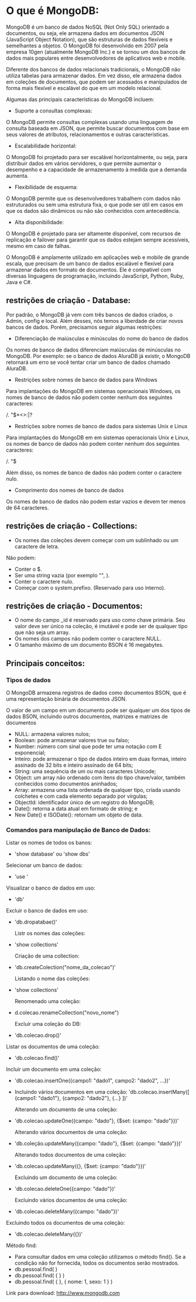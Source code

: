 # O que é MongoDB:
MongoDB é um banco de dados NoSQL (Not Only SQL) orientado a documentos, ou seja, ele armazena dados em documentos JSON (JavaScript Object Notation), que são estruturas de dados flexíveis e semelhantes a objetos. O MongoDB foi desenvolvido em 2007 pela empresa 10gen (atualmente MongoDB Inc.) e se tornou um dos bancos de dados mais populares entre desenvolvedores de aplicativos web e mobile.

Diferente dos bancos de dados relacionais tradicionais, o MongoDB não utiliza tabelas para armazenar dados. Em vez disso, ele armazena dados em coleções de documentos, que podem ser acessados e manipulados de forma mais flexível e escalável do que em um modelo relacional.

Algumas das principais características do MongoDB incluem:
- Suporte a consultas complexas:

O MongoDB permite consultas complexas usando uma linguagem de consulta baseada em JSON, que permite buscar documentos com base em seus valores de atributos, relacionamentos e outras características.

- Escalabilidade horizontal: 

O MongoDB foi projetado para ser escalável horizontalmente, ou seja, para distribuir dados em vários servidores, o que permite aumentar o desempenho e a capacidade de armazenamento à medida que a demanda aumenta.

- Flexibilidade de esquema: 

O MongoDB permite que os desenvolvedores trabalhem com dados não estruturados ou sem uma estrutura fixa, o que pode ser útil em casos em que os dados são dinâmicos ou não são conhecidos com antecedência.

- Alta disponibilidade: 

O MongoDB é projetado para ser altamente disponível, com recursos de replicação e failover para garantir que os dados estejam sempre acessíveis, mesmo em caso de falhas.

O MongoDB é amplamente utilizado em aplicações web e mobile de grande escala, que precisam de um banco de dados escalável e flexível para armazenar dados em formato de documentos. Ele é compatível com diversas linguagens de programação, incluindo JavaScript, Python, Ruby, Java e C#.

## restrições de criação - Database:
Por padrão, o MongoDB já vem com três bancos de dados criados, o Admin, config e local. Além desses, nós temos a liberdade de criar novos bancos de dados. Porém, precisamos seguir algumas restrições:
- Diferenciação de maiúsculas e minúsculas do nome do banco de dados

Os nomes de banco de dados diferenciam maiúsculas de minúsculas no MongoDB. Por exemplo: se o banco de dados AluraDB já existir, o MongoDB retornará um erro se você tentar criar um banco de dados chamado AluraDB.

- Restrições sobre nomes de banco de dados para Windows

Para implantações do MongoDB em sistemas operacionais Windows, os nomes de banco de dados não podem conter nenhum dos seguintes caracteres:

/. "$*<>:|?

- Restrições sobre nomes de banco de dados para sistemas Unix e Linux

Para implantações do MongoDB em em sistemas operacionais Unix e Linux, os nomes de banco de dados não podem conter nenhum dos seguintes caracteres:

/. "$

Além disso, os nomes de banco de dados não podem conter o caractere nulo.

- Comprimento dos nomes de banco de dados

Os nomes de banco de dados não podem estar vazios e devem ter menos de 64 caracteres.

## restrições de criação - Collections:
- Os nomes das coleções devem começar com um sublinhado ou um caractere de letra.

Não podem:
- Conter o $.
- Ser uma string vazia (por exemplo "", ).
- Conter o caractere nulo.
- Começar com o system.prefixo. (Reservado para uso interno).

## restrições de criação - Documentos:
- O nome do campo _id é reservado para uso como chave primária. Seu valor deve ser único na coleção, é imutável e pode ser de qualquer tipo que não seja um array.
- Os nomes dos campos não podem conter o caractere NULL.
- O tamanho máximo de um documento BSON é 16 megabytes.

## Principais conceitos:
### Tipos de dados
O MongoDB armazena registros de dados como documentos BSON, que é uma representação binária de documentos JSON.

O valor de um campo em um documento pode ser qualquer um dos tipos de dados BSON, incluindo outros documentos, matrizes e matrizes de documentos
- NULL: armazena valores nulos;
- Boolean: pode armazenar valores true ou falso;
- Number: número com sinal que pode ter uma notação com E exponencial;
- Inteiro: pode armazenar o tipo de dados inteiro em duas formas, inteiro assinado de 32 bits e inteiro assinado de 64 bits;
- String: uma sequência de um ou mais caracteres Unicode;
- Object: um array não ordenado com itens do tipo chave/valor, também conhecidos como documentos aninhados;
- Array: armazena uma lista ordenada de qualquer tipo, criada usando colchetes e com cada elemento separado por vírgulas;
- ObjectId: identificador único de um registro do MongoDB;
- Date(): retorna a data atual em formato de string; e
- New Date() e ISODate(): retornam um objeto de data.



### Comandos para manipulação de Banco de Dados:
Listar os nomes de todos os banos: 
- 'show database' ou 'show dbs'

Selecionar um banco de dados:
-  'use <banco>'
  
Visualizar o banco de dados em uso:  
-  'db'
  
  Excluir o banco de dados em uso:
-  'db.dropatabae()'
  
   Listr os nomes das coleções:
- 'show collections'
  
   Criação de uma collection:
- 'db.createColection("nome_da_colecao")'  
  
  Listando o nome das coleções:
-  'show collections'
  
   Renomenado uma coleção:
- d.colecao.renameCollection("novo_nome")
  
  Excluir uma coleção do DB:
-   'db.colecao.drop()'
  
  Listar os documentos de uma coleção:
-  'db.colecao.find()'
  
  Incluir um documento em uma coleção:
-  'db.colecao.insertOne({campo1: "dado1", campo2: "dado2", ...})'  
    
- Incluindo vários documentos em uma coleção: 'db.colecao.insertMany([
{campo1: "dado1"},
{campo2: "dado2"},
{...}
  ])'  
  
  Alterando um documento de uma coleção:
-  'db.colecao.updateOne({campo: "dado"}, {$set: {campo: "dado"}})'
  
   Alterando vários documentos de uma coleção:
- 'db.coleção.updateMany({campo: "dado"}, {$set: {campo: "dado"}})'
  
  Alterando todos documentos de uma coleção:
-  'db.colecao.updateMany({}, {$set: {campo: "dado"}})'
  
   Excluindo um documento de uma coleção:
- 'db.colecao.deleteOne({campo: "dado"})'
  
  Excluindo vários documentos de uma coleção:
-  'db.colecao.deleteMany({campo: "dado"})'
  
  Excluindo todos os documentos de uma coleção:
-  'db.colecao.deleteMany({})'

  Método find:
- Para consultar dados em uma coleção
utilizamos o método find(). Se a condição
não for fornecida, todos os documentos
serão mostrados.
- db.pessoal.find( ) 
- db.pessoal.find( { } )
- db.pessoal.find( { }, { nome: 1, sexo: 1 } )
  
Link para download: http://www.mongodb.com
